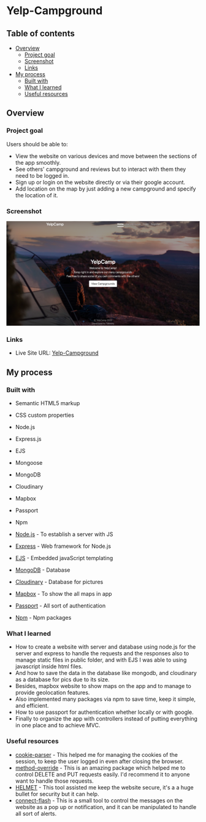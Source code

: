 # Yelp-Campground


## Table of contents

- [Overview](#overview)
  - [Project goal](#project-goal)
  - [Screenshot](#screenshot)
  - [Links](#links)
- [My process](#my-process)
  - [Built with](#built-with)
  - [What I learned](#what-i-learned)
  - [Useful resources](#useful-resources)


## Overview

### Project goal

Users should be able to:

- View the website on various devices and move between the sections of the app smoothly.
- See others' campground and reviews but to interact with them they need to be logged in.
- Sign up or login on the website directly or via their google account.
- Add location on the map by just adding a new campground and specify the location of it.

### Screenshot

![](public/screenshot.png)


### Links

- Live Site URL: [Yelp-Campground](https://yelp-campground0.herokuapp.com/)

## My process

### Built with

- Semantic HTML5 markup
- CSS custom properties
- Node.js
- Express.js
- EJS
- Mongoose
- MongoDB
- Cloudinary
- Mapbox
- Passport
- Npm

- [Node.js](https://nodejs.org/en/) - To establish a server with JS
- [Express](https://expressjs.com/) - Web framework for Node.js
- [EJS](https://ejs.com/) - Embedded javaScript templating
- [MongoDB](https://mongoosejs.com/) - Database
- [Cloudinary](https://cloudinary.com/) - Database for pictures
- [Mapbox](https://mapbox.com) - To show the all maps in app
- [Passport](http://www.passportjs.org/) - All sort of authentication 
- [Npm](https://www.npmjs.com/) - Npm packages 



### What I learned

- How to create a website with server and database using node.js for the server and express to handle the requests and the responses also to manage static files in public folder, and with EJS I was able to using javascript inside html files.
- And how to save the data in the database like mongodb, and cloudinary as a database for pics due to its size.
- Besides, mapbox website to show maps on the app and to manage to provide geolocation features.
- Also implemented many packages via npm to save time, keep it simple, and efficient.
- How to use passport for authentication whether locally or with google.
- Finally to organize the app with controllers instead of putting everything in one place and to achieve MVC.



### Useful resources

- [cookie-parser](https://www.npmjs.com/package/cookie-parser) - This helped me for managing the cookies of the session, to keep the user logged in even after closing the browser.
- [method-override](https://www.npmjs.com/package/method-override) - This is an amazing package which helped me to control DELETE and PUT requests easily. I'd recommend it to anyone want to handle those requests.
- [HELMET](https://helmetjs.github.io/) - This tool assisted me keep the website secure, it's a a huge bullet for security but it can help.
- [connect-flash](https://www.npmjs.com/package/connect-flash) - This is a small tool to control the messages on the website as a pop up or notification, and it can be manipulated to handle all sort of alerts.




